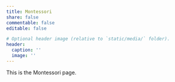 ```yaml
---
title: Montessori
share: false
commentable: false
editable: false

# Optional header image (relative to `static/media/` folder).
header:
  caption: ''
  image: ''
---
```


This is the Montessori page.